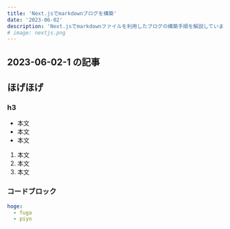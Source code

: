 ```yaml
---
title: 'Next.jsでmarkdownブログを構築'
date: '2023-06-02'
description: 'Next.jsでmarkdownファイルを利用したブログの構築手順を解説しています。'
# image: nextjs.png
---
```


## 2023-06-02-1 の記事

## ほげほげ

### h3

- 本文
- 本文
- 本文

1. 本文
2. 本文
3. 本文

### コードブロック

```yml
hoge:
  - fuga
  - piyo
```
